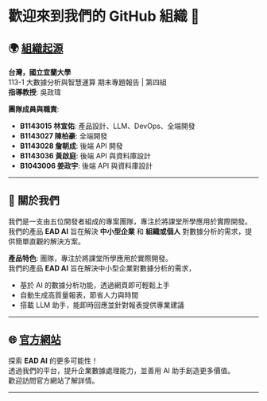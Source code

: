 # 歡迎來到我們的 GitHub 組織 👋

## 🌍 [組織起源](https://csie.niu.edu.tw/index.php)
**台灣，國立宜蘭大學**  
113-1 大數據分析與智慧運算 期末專題報告 | 第四組  
**指導教授**: 吳政瑋  

**團隊成員與職責**:  
- **B1143015 林宣佑**: 產品設計、LLM、DevOps、全端開發  
- **B1143027 陳柏豪**: 全端開發  
- **B1143028 詹朝成**: 後端 API 開發  
- **B1143036 黃啟庭**: 後端 API 與資料庫設計  
- **B1043006 姜政宇**: 後端 API 與資料庫設計  

---

## 📖 關於我們
我們是一支由五位開發者組成的專案團隊，專注於將課堂所學應用於實際開發。  
我們的產品 **EAD AI** 旨在解決 **中小型企業** 和 **組織或個人** 對數據分析的需求，提供簡單直觀的解決方案。  

**產品特色**:  團隊，專注於將課堂所學應用於實際開發。  
我們的產品 **EAD AI** 旨在解決中小型企業對數據分析的需求，
- 基於 AI 的數據分析功能，透過網頁即可輕鬆上手  
- 自動生成高質量報表，節省人力與時間  
- 搭載 LLM 助手，能即時回應並針對報表提供專業建議  

---

## 🌐 [官方網站](https://www.eadai.us.kg)
探索 **EAD AI** 的更多可能性！  
透過我們的平台，提升企業數據處理能力，並善用 AI 助手創造更多價值。  
歡迎訪問官方網站了解詳情。

---

